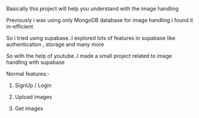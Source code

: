 Basically this project will help you understand with the image handling  

Previously i was using only MongoDB database for image handling i found it in-efficient

So i tried using supabase..I explored lots of features in supabase like authentication , storage and many more


So with the help of youtube..I made a small project related to image handling with supabase

Normal features:-  

1. SignUp / Login 

2. Upload images

3. Get images